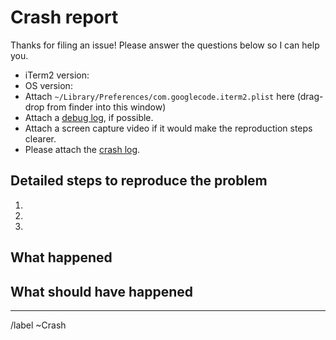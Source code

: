 # Crash report

Thanks for filing an issue! Please answer the questions below so I can help you.

- iTerm2 version:
- OS version:
- Attach `~/Library/Preferences/com.googlecode.iterm2.plist` here (drag-drop from finder into this window)
- Attach a [debug log](https://iterm2.com/debuglog), if possible.
- Attach a screen capture video if it would make the reproduction steps clearer.
- Please attach the [crash log](https://gitlab.com/gnachman/iterm2/wikis/crash-logs).

<!-- PLEASE ATTACH YOUR PLIST FILE FOR BUG REPORTS!
Seriously! I'll probably ask you for it if you don’t. -->

## Detailed steps to reproduce the problem

1.
2.
3.

## What happened

## What should have happened

---
/label ~Crash
